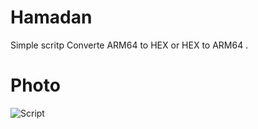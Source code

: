 # Hamadan
Simple scritp Converte ARM64 to HEX or HEX to ARM64 .

# Photo

![Script](https://up4net.com/uploads3/up4net-two.png)
